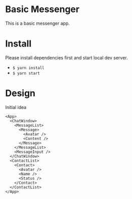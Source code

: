 # Basic Messenger

This is a basic messenger app.

# Install

Please install dependencies first and start local dev server.
* `$ yarn install`
* `$ yarn start`

# Design

Initial idea

```
<App>
  <ChatWindow>
    <MessageList>
      <Message>
        <Avatar />
        <Content />
      </Message>
    </MessageList>
    <MessageInput />
  </ChatWindow>
  <ContactList>
    <Contact>
      <Avatar />
      <Name />
      <Status />
    </Contact>
  </ContactList>
</App>
```
